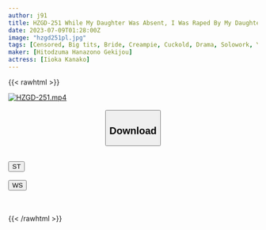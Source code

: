 ```yaml
---
author: j91
title: HZGD-251 While My Daughter Was Absent, I Was Raped By My Daughter's Unfaithful Boyfriend And Made Me Cum Over And Over Until My Reason Was Blown Away... Shrimp Warp Convulsions Climax Continuous Creampie Sex Kana Morisawa
date: 2023-07-09T01:28:00Z
image: "hzgd251pl.jpg"
tags: [Censored, Big tits, Bride, Creampie, Cuckold, Drama, Solowork, Young wife]
maker: [Hitodzuma Hanazono Gekijou]
actress: [Iioka Kanako]
---
```



{{< rawhtml >}}

<div class="video" data-videoid="M7L6b9WbVWt19m">
    <a href="javascript:;">
        <img src="https://my.j91.asia/posts/hzgd251pl/hzgd251pl.jpg" width="WIDTH" height="HEIGHT" alt="HZGD-251.mp4" loading="lazy">
    </a>
</div>

<script type="text/javascript" src="https://j91.asia/asset/on-demand-st.js"></script>

<br>
  <link rel="stylesheet" href="https://j91.asia/asset/bs5.css">
  
  <center>
  <button class="btn btn-primary" type="button" data-bs-toggle="collapse" data-bs-target=".multi-collapse" aria-expanded="false" aria-controls="multiCollapseExample1 multiCollapseExample2"><h2>Download</h2></button></center>
</p>
<div class="row">
  <div class="col">
    <div class="collapse multi-collapse" id="multiCollapseExample1">
      <div class="card card-body">
	      	      <br>
<div class="buttons">  
<a href="https://streamtape.to/v/M7L6b9WbVWt19m"><button class="btn-hover color-3"><i class="fa fa-download"></i> ST</button></a></div>
    </div>
  </div>
</div>
  <div class="col">
    <div class="collapse multi-collapse" id="multiCollapseExample2">
      <div class="card card-body">
	      <br>
<div class="buttons">
    <a href="https://wolfstream.tv/0qash4oh34hm"><button class="btn-hover color-9"><i class="fa fa-download"></i> WS</button></a></div>
<br><br>
      </div>
    </div>
  </div>
</div>

{{< /rawhtml >}}
